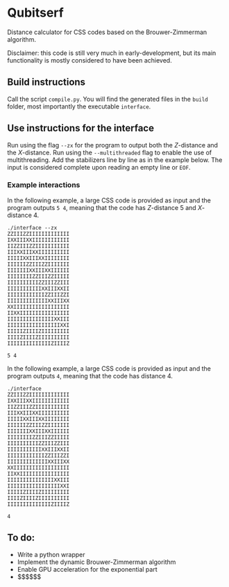 # Qubitserf
Distance calculator for CSS codes based on the Brouwer-Zimmerman algorithm.

Disclaimer: this code is still very much in early-development, but its main functionality is mostly considered to have been achieved.

## Build instructions
Call the script `compile.py`. You will find the generated files in the `build` folder, most importantly the executable `interface`.

## Use instructions for the interface
Run using the flag `--zx` for the program to output both the $Z$-distance and the $X$-distance. Run using the `--multithreaded` flag to enable the use of multithreading. Add the stabilizers line by line as in the example below. The input is considered complete upon reading an empty line or `EOF`.

### Example interactions
In the following example, a large CSS code is provided as input and the program outputs `5 4`, meaning that the code has $Z$-distance $5$ and $X$-distance 4.
```
./interface --zx
ZZIIIZZIIIIIIIIIIIII
IXXIIIXXIIIIIIIIIIII
IIZZIIIZZIIIIIIIIIII
IIIXXIIIXXIIIIIIIIII
IIIIIXXIIIXXIIIIIIII
IIIIIIZZIIIZZIIIIIII
IIIIIIIXXIIIXXIIIIII
IIIIIIIIZZIIIZZIIIII
IIIIIIIIIIZZIIIZZIII
IIIIIIIIIIIXXIIIXXII
IIIIIIIIIIIIZZIIIZZI
IIIIIIIIIIIIIXXIIIXX
XXIIIIIIIIIIIIIIIIII
IIXXIIIIIIIIIIIIIIII
IIIIIIIIIIIIIIIXXIII
IIIIIIIIIIIIIIIIIXXI
IIIIIZIIIIZIIIIIIIII
IIIIZIIIIZIIIIIIIIII
IIIIIIIIIIIIIIZIIIIZ

5 4
```

In the following example, a large CSS code is provided as input and the program outputs `4`, meaning that the code has distance 4.
```
./interface
ZZIIIZZIIIIIIIIIIIII
IXXIIIXXIIIIIIIIIIII
IIZZIIIZZIIIIIIIIIII
IIIXXIIIXXIIIIIIIIII
IIIIIXXIIIXXIIIIIIII
IIIIIIZZIIIZZIIIIIII
IIIIIIIXXIIIXXIIIIII
IIIIIIIIZZIIIZZIIIII
IIIIIIIIIIZZIIIZZIII
IIIIIIIIIIIXXIIIXXII
IIIIIIIIIIIIZZIIIZZI
IIIIIIIIIIIIIXXIIIXX
XXIIIIIIIIIIIIIIIIII
IIXXIIIIIIIIIIIIIIII
IIIIIIIIIIIIIIIXXIII
IIIIIIIIIIIIIIIIIXXI
IIIIIZIIIIZIIIIIIIII
IIIIZIIIIZIIIIIIIIII
IIIIIIIIIIIIIIZIIIIZ

4
```


## To do:
* Write a python wrapper
* Implement the dynamic Brouwer-Zimmerman algorithm
* Enable GPU acceleration for the exponential part
* \$\$\$\$\$\$
